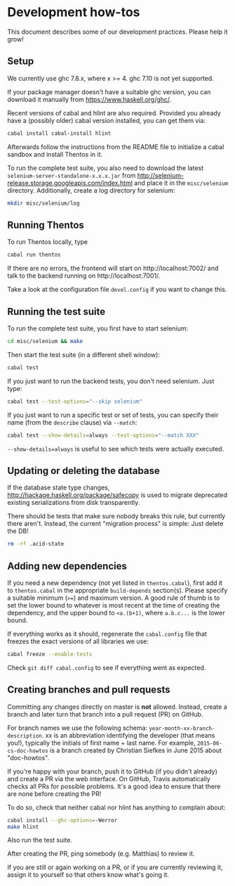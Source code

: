 # Development how-tos

This document describes some of our development practices. Please help it
grow!

## Setup

We currently use ghc 7.8.x, where x >= 4. ghc 7.10 is not yet supported.

If your package manager doesn't have a suitable ghc version, you can
download it manually from https://www.haskell.org/ghc/.

Recent versions of cabal and hlint are also required. Provided you already
have a (possibly older) cabal version installed, you can get them via:

```bash
cabal install cabal-install hlint
```

Afterwards follow the instructions from the README file to initialize a
cabal sandbox and install Thentos in it.

To run the complete test suite, you also need to download the latest
`selenium-server-standalone-x.x.x.jar` from
http://selenium-release.storage.googleapis.com/index.html and place it in
the `misc/selenium` directory. Additionally, create a log directory for selenium:

```bash
mkdir misc/selenium/log
```

## Running Thentos

To run Thentos locally, type

```bash
cabal run thentos
```

If there are no errors, the frontend will start on http://localhost:7002/
and talk to the backend running on http://localhost:7001/.

Take a look at the configuration file `devel.config` if you want to change
this.

## Running the test suite

To run the complete test suite, you first have to start selenium:

```bash
cd misc/selenium && make
```

Then start the test suite (in a different shell window):

```bash
cabal test
```

If you just want to run the backend tests, you don't need selenium. Just
type:

```bash
cabal test --test-options="--skip selenium"
```

If you just want to run a specific test or set of tests, you can specify
their name (from the `describe` clause) via `--match`:

```bash
cabal test --show-details=always --test-options="--match XXX"
```

`--show-details=always` is useful to see which tests were actually
executed.

## Updating or deleting the database

If the database state type changes,
http://hackage.haskell.org/package/safecopy is used to migrate deprecated
existing serializations from disk transparently.

There should be tests that make sure nobody breaks this rule, but currently
there aren't.  Instead, the current "migration process" is simple: Just
delete the DB!

```bash
rm -rf .acid-state
```

## Adding new dependencies

If you need a new dependency (not yet listed in `thentos.cabal`), first add
it to `thentos.cabal` in the appropriate `build-depends` section(s). Please
specify a suitable minimum (`>=`) and maximum version. A good rule of thumb
is to set the lower bound to whatever is most recent at the time of
creating the dependency, and the upper bound to `<a.(b+1)`, where
`a.b.c...` is the lower bound.

If everything works as it should, regenerate the `cabal.config` file that
freezes the exact versions of all libraries we use:

```bash
cabal freeze --enable-tests
```

Check `git diff cabal.config` to see if everything went as expected.

## Creating branches and pull requests

Committing any changes directly on master is **not** allowed. Instead,
create a branch and later turn that branch into a pull request (PR) on
GitHub.

For branch names we use the following schema:
`year-month-xx-branch-description`. xx is an abbreviation identifying the
developer (that means you!), typically the initials of first name + last
name. For example, `2015-06-cs-doc-howtos` is a branch created by Christian
Siefkes in June 2015 about "doc-howtos".

If you're happy with your branch, push it to GitHub (if you didn't already)
and create a PR via the web interface. On GitHub, Travis automatically
checks all PRs for possible problems. It's a good idea to ensure that there
are none before creating the PR!

To do so, check that neither cabal nor hlint has anything to complain
about:

```bash
cabal install --ghc-options=-Werror
make hlint
```

Also run the test suite.

After creating the PR, ping somebody (e.g. Matthias) to review it.

If you are still or again working on a PR, or if you are currently
reviewing it, assign it to yourself so that others know what's going it.
